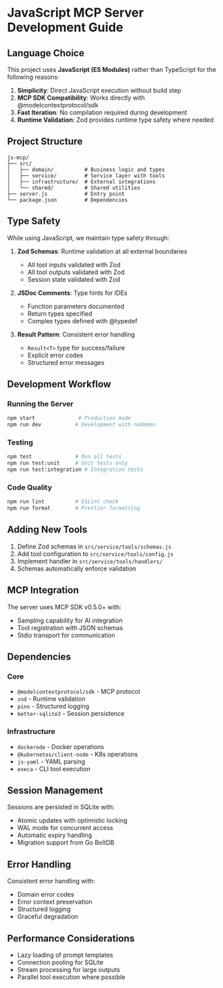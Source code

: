 # JavaScript MCP Server Development Guide

## Language Choice

This project uses **JavaScript (ES Modules)** rather than TypeScript for the following reasons:

1. **Simplicity**: Direct JavaScript execution without build step
2. **MCP SDK Compatibility**: Works directly with @modelcontextprotocol/sdk
3. **Fast Iteration**: No compilation required during development
4. **Runtime Validation**: Zod provides runtime type safety where needed

## Project Structure

```
js-mcp/
├── src/
│   ├── domain/          # Business logic and types
│   ├── service/         # Service layer with tools
│   ├── infrastructure/  # External integrations
│   └── shared/          # Shared utilities
├── server.js            # Entry point
└── package.json         # Dependencies
```

## Type Safety

While using JavaScript, we maintain type safety through:

1. **Zod Schemas**: Runtime validation at all external boundaries
   - All tool inputs validated with Zod
   - All tool outputs validated with Zod
   - Session state validated with Zod

2. **JSDoc Comments**: Type hints for IDEs
   - Function parameters documented
   - Return types specified
   - Complex types defined with @typedef

3. **Result Pattern**: Consistent error handling
   - `Result<T>` type for success/failure
   - Explicit error codes
   - Structured error messages

## Development Workflow

### Running the Server
```bash
npm start              # Production mode
npm run dev           # Development with nodemon
```

### Testing
```bash
npm test              # Run all tests
npm run test:unit     # Unit tests only
npm run test:integration # Integration tests
```

### Code Quality
```bash
npm run lint          # ESLint check
npm run format        # Prettier formatting
```

## Adding New Tools

1. Define Zod schemas in `src/service/tools/schemas.js`
2. Add tool configuration to `src/service/tools/config.js`
3. Implement handler in `src/service/tools/handlers/`
4. Schemas automatically enforce validation

## MCP Integration

The server uses MCP SDK v0.5.0+ with:
- Sampling capability for AI integration
- Tool registration with JSON schemas
- Stdio transport for communication

## Dependencies

### Core
- `@modelcontextprotocol/sdk` - MCP protocol
- `zod` - Runtime validation
- `pino` - Structured logging
- `better-sqlite3` - Session persistence

### Infrastructure
- `dockerode` - Docker operations
- `@kubernetes/client-node` - K8s operations
- `js-yaml` - YAML parsing
- `execa` - CLI tool execution

## Session Management

Sessions are persisted in SQLite with:
- Atomic updates with optimistic locking
- WAL mode for concurrent access
- Automatic expiry handling
- Migration support from Go BoltDB

## Error Handling

Consistent error handling with:
- Domain error codes
- Error context preservation
- Structured logging
- Graceful degradation

## Performance Considerations

- Lazy loading of prompt templates
- Connection pooling for SQLite
- Stream processing for large outputs
- Parallel tool execution where possible